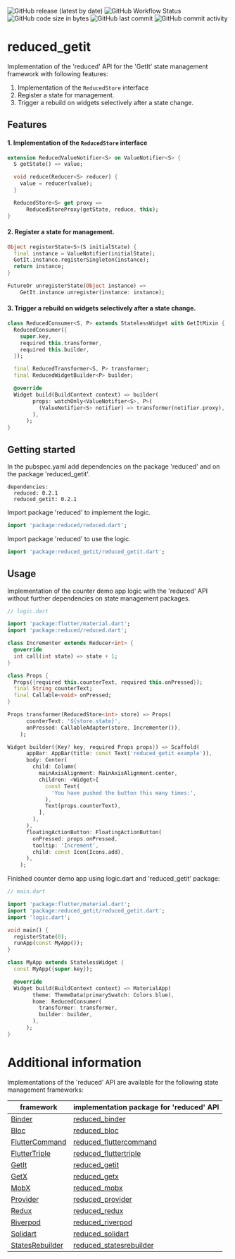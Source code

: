 ![GitHub release (latest by date)](https://img.shields.io/github/v/release/partmaster/reduced_getit)
![GitHub Workflow Status](https://img.shields.io/github/actions/workflow/status/partmaster/reduced_getit/dart.yml)
![GitHub code size in bytes](https://img.shields.io/github/languages/code-size/partmaster/reduced_getit)
![GitHub last commit](https://img.shields.io/github/last-commit/partmaster/reduced_getit)
![GitHub commit activity](https://img.shields.io/github/commit-activity/m/partmaster/reduced_getit)
# reduced_getit

Implementation of the 'reduced' API for the 'GetIt' state management framework with following features:

1. Implementation of the ```ReducedStore``` interface 
2. Register a state for management.
3. Trigger a rebuild on widgets selectively after a state change.

## Features

#### 1. Implementation of the ```ReducedStore``` interface

```dart
extension ReducedValueNotifier<S> on ValueNotifier<S> {
  S getState() => value;

  void reduce(Reducer<S> reducer) {
    value = reducer(value);
  }

  ReducedStore<S> get proxy =>
      ReducedStoreProxy(getState, reduce, this);
}
```

#### 2. Register a state for management.

```dart
Object registerState<S>(S initialState) {
  final instance = ValueNotifier(initialState);
  GetIt.instance.registerSingleton(instance);
  return instance;
}
```

```dart
FutureOr unregisterState(Object instance) =>
    GetIt.instance.unregister(instance: instance);
```

#### 3. Trigger a rebuild on widgets selectively after a state change.

```dart
class ReducedConsumer<S, P> extends StatelessWidget with GetItMixin {
  ReducedConsumer({
    super.key,
    required this.transformer,
    required this.builder,
  });

  final ReducedTransformer<S, P> transformer;
  final ReducedWidgetBuilder<P> builder;

  @override
  Widget build(BuildContext context) => builder(
        props: watchOnly<ValueNotifier<S>, P>(
          (ValueNotifier<S> notifier) => transformer(notifier.proxy),
        ),
      );
}
```

## Getting started

In the pubspec.yaml add dependencies on the package 'reduced' and on the package  'reduced_getit'.

```
dependencies:
  reduced: 0.2.1
  reduced_getit: 0.2.1
```

Import package 'reduced' to implement the logic.

```dart
import 'package:reduced/reduced.dart';
```

Import package 'reduced' to use the logic.

```dart
import 'package:reduced_getit/reduced_getit.dart';
```

## Usage

Implementation of the counter demo app logic with the 'reduced' API without further dependencies on state management packages.

```dart
// logic.dart

import 'package:flutter/material.dart';
import 'package:reduced/reduced.dart';

class Incrementer extends Reducer<int> {
  @override
  int call(int state) => state + 1;
}

class Props {
  Props({required this.counterText, required this.onPressed});
  final String counterText;
  final Callable<void> onPressed;
}

Props transformer(ReducedStore<int> store) => Props(
      counterText: '${store.state}',
      onPressed: CallableAdapter(store, Incrementer()),
    );

Widget builder({Key? key, required Props props}) => Scaffold(
      appBar: AppBar(title: const Text('reduced_getit example')),
      body: Center(
        child: Column(
          mainAxisAlignment: MainAxisAlignment.center,
          children: <Widget>[
            const Text(
              'You have pushed the button this many times:',
            ),
            Text(props.counterText),
          ],
        ),
      ),
      floatingActionButton: FloatingActionButton(
        onPressed: props.onPressed,
        tooltip: 'Increment',
        child: const Icon(Icons.add),
      ),
    );
```

Finished counter demo app using logic.dart and 'reduced_getit' package:

```dart
// main.dart

import 'package:flutter/material.dart';
import 'package:reduced_getit/reduced_getit.dart';
import 'logic.dart';

void main() {
  registerState(0);
  runApp(const MyApp());
}

class MyApp extends StatelessWidget {
  const MyApp({super.key});

  @override
  Widget build(BuildContext context) => MaterialApp(
        theme: ThemeData(primarySwatch: Colors.blue),
        home: ReducedConsumer(
          transformer: transformer,
          builder: builder,
        ),
      );
}
```

# Additional information

Implementations of the 'reduced' API are available for the following state management frameworks:

|framework|implementation package for 'reduced' API|
|---|---|
|[Binder](https://pub.dev/packages/binder)|[reduced_binder](https://github.com/partmaster/reduced_binder)|
|[Bloc](https://bloclibrary.dev/#/)|[reduced_bloc](https://github.com/partmaster/reduced_bloc)|
|[FlutterCommand](https://pub.dev/packages/flutter_command)|[reduced_fluttercommand](https://github.com/partmaster/reduced_fluttercommand)|
|[FlutterTriple](https://pub.dev/packages/flutter_triple)|[reduced_fluttertriple](https://github.com/partmaster/reduced_fluttertriple)|
|[GetIt](https://pub.dev/packages/get_it)|[reduced_getit](https://github.com/partmaster/reduced_getit)|
|[GetX](https://pub.dev/packages/get)|[reduced_getx](https://github.com/partmaster/reduced_getx)|
|[MobX](https://pub.dev/packages/mobx)|[reduced_mobx](https://github.com/partmaster/reduced_mobx)|
|[Provider](https://pub.dev/packages/provider)|[reduced_provider](https://github.com/partmaster/reduced_provider)|
|[Redux](https://pub.dev/packages/redux)|[reduced_redux](https://github.com/partmaster/reduced_redux)|
|[Riverpod](https://riverpod.dev/)|[reduced_riverpod](https://github.com/partmaster/reduced_riverpod)|
|[Solidart](https://pub.dev/packages/solidart)|[reduced_solidart](https://github.com/partmaster/reduced_solidart)|
|[StatesRebuilder](https://pub.dev/packages/states_rebuilder)|[reduced_statesrebuilder](https://github.com/partmaster/reduced_statesrebuilder)|
